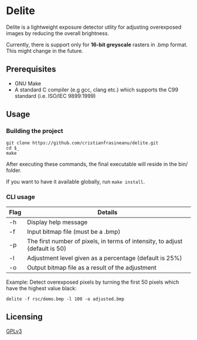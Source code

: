 # Delite

Delite is a lightweight exposure detector utlity for adjusting overexposed images by reducing the overall brightness.

Currently, there is support only for **16-bit greyscale** rasters in .bmp format. This might change in the future.

## Prerequisites

- GNU Make
- A standard C compiler (e.g gcc, clang etc.) which supports the C99 standard (i.e. ISO/IEC 9899:1999)

## Usage

### Building the project

```shell
git clone https://github.com/cristianfrasineanu/delite.git
cd $_
make
```
After executing these commands, the final executable will reside in the bin/ folder.

If you want to have it available globally, run `make install`.

### CLI usage

Flag | Details
---- | ----
-h | Display help message
-f | Input bitmap file (must be a .bmp)
-p | The first number of pixels, in terms of intensity, to adjust (default is 50)
-l | Adjustment level given as a percentage (default is 25%)
-o | Output bitmap file as a result of the adjustment

Example:
Detect overexposed pixels by turning the first 50 pixels which have the highest value black:

```shell
delite -f rsc/demo.bmp -l 100 -o adjusted.bmp 
```

## Licensing

[GPLv3](https://choosealicense.com/licenses/gpl-3.0/)
